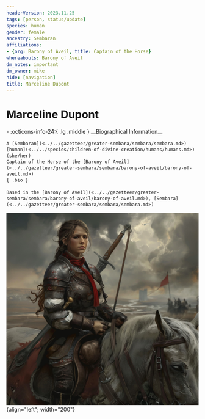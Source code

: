 ```yaml
---
headerVersion: 2023.11.25
tags: [person, status/update]
species: human
gender: female
ancestry: Sembaran
affiliations:
- {org: Barony of Aveil, title: Captain of the Horse}
whereabouts: Barony of Aveil
dm_notes: important
dm_owner: mike
hide: [navigation]
title: Marceline Dupont
---
```

# Marceline Dupont
<div class="grid cards ext-narrow-margin ext-one-column" markdown>
- :octicons-info-24:{ .lg .middle } __Biographical Information__

    A [Sembaran](<../../gazetteer/greater-sembara/sembara/sembara.md>) [human](<../../species/children-of-divine-creation/humans/humans.md>) (she/her)  
    Captain of the Horse of the [Barony of Aveil](<../../gazetteer/greater-sembara/sembara/barony-of-aveil/barony-of-aveil.md>)  
    { .bio }

    Based in the [Barony of Aveil](<../../gazetteer/greater-sembara/sembara/barony-of-aveil/barony-of-aveil.md>), [Sembara](<../../gazetteer/greater-sembara/sembara/sembara.md>)
</div>


![Marceline Dupont](../../assets/marceline-dupont.jpg){align="left"; width="200"}
